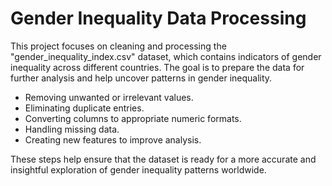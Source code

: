 # Gender Inequality Data Processing

This project focuses on cleaning and processing the "gender_inequality_index.csv" dataset, which contains indicators of gender inequality across different countries. The goal is to prepare the data for further analysis and help uncover patterns in gender inequality. 

- Removing unwanted or irrelevant values.
- Eliminating duplicate entries.
- Converting columns to appropriate numeric formats.
- Handling missing data.
- Creating new features to improve analysis.

These steps help ensure that the dataset is ready for a more accurate and insightful exploration of gender inequality patterns worldwide.
